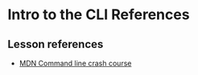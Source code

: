 <h1>
  <span class="headline">Intro to the CLI</span>
  <span class="subhead">References</span>
</h1>

## Lesson references

- [MDN Command line crash course](https://developer.mozilla.org/en-US/docs/Learn/Tools_and_testing/Understanding_client-side_tools/Command_line)
